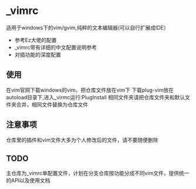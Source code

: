 # _vimrc

适用于windows下的vim/gvim,纯粹的文本编辑器(可以自行扩展成IDE）

+ 参考Ez大佬的配置
+ _vimrc带有详细的中文配置说明参考
+ 对插功能的深度配置

## 使用

在vim官网下载windows的vim，把仓库文件放在vim下
下载plug-vim放在autoload目录下,进入_virmc运行:PlugInstall
相同文件夹请把仓库文件夹和默认文件夹合并，相同文件替换为仓库文件

## 注意事项

仓库里的插件和vim文件大多为个人修改后的文件，请不要随便删除

## TODO

主仓库为_vimrc单配置文件，计划在分支仓库按功能分成不同vim文件，提供统一的API以及使用文档
